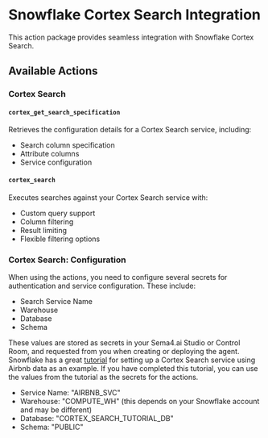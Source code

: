 # Snowflake Cortex Search Integration

This action package provides seamless integration with Snowflake Cortex Search.

## Available Actions

### Cortex Search

#### `cortex_get_search_specification`
Retrieves the configuration details for a Cortex Search service, including:
- Search column specification
- Attribute columns
- Service configuration

#### `cortex_search`
Executes searches against your Cortex Search service with:
- Custom query support
- Column filtering
- Result limiting
- Flexible filtering options

### Cortex Search: Configuration

When using the actions, you need to configure several secrets for authentication and service configuration. These include:
- Search Service Name
- Warehouse
- Database
- Schema

These values are stored as secrets in your Sema4.ai Studio or Control Room, and requested from you when creating or deploying the agent. Snowflake has a great [tutorial](https://docs.snowflake.com/en/user-guide/snowflake-cortex/cortex-search/tutorials/cortex-search-tutorial-1-search) for setting up a Cortex Search service using Airbnb data as an example. If you have completed this tutorial, you can use the values from the tutorial as the secrets for the actions.

- Service Name: "AIRBNB_SVC"
- Warehouse: "COMPUTE_WH" (this depends on your Snowflake account and may be different)
- Database: "CORTEX_SEARCH_TUTORIAL_DB"
- Schema: "PUBLIC"
